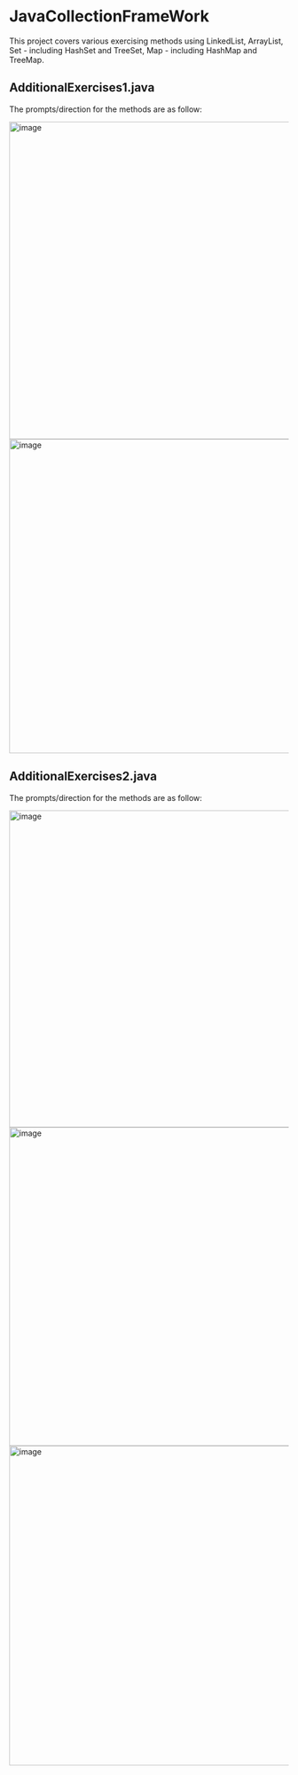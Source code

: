 # JavaCollectionFrameWork

This project covers various exercising methods using LinkedList, ArrayList, Set - including HashSet and TreeSet, Map - including HashMap and TreeMap.

## AdditionalExercises1.java
The prompts/direction for the methods are as follow: 

<img width="572" alt="image" src="https://user-images.githubusercontent.com/100184045/197637788-4e4a3964-d98b-4b1d-a09d-083afb5217b9.png">
<img width="566" alt="image" src="https://user-images.githubusercontent.com/100184045/197637819-413cd99f-b9ed-4140-939a-faceffa8712f.png">


## AdditionalExercises2.java
The prompts/direction for the methods are as follow:

<img width="571" alt="image" src="https://user-images.githubusercontent.com/100184045/197637675-6fe8aa68-a45f-47ce-a82e-ffc6ce0eaba2.png">
<img width="574" alt="image" src="https://user-images.githubusercontent.com/100184045/197637711-0f42462a-0737-45fd-8772-b7d231e38eb0.png">
<img width="576" alt="image" src="https://user-images.githubusercontent.com/100184045/197637743-31a66056-13ca-4544-a750-e149c2ee7b6b.png">
